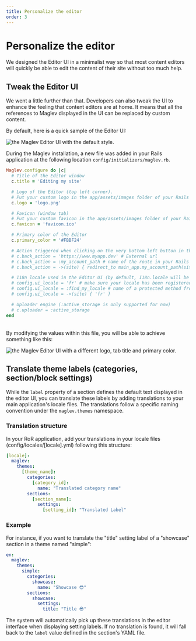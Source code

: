 ```yaml
---
title: Personalize the editor
order: 3
---
```


# Personalize the editor

We designed the Editor UI in a minimalist way so that most content editors will quickly be able to edit the content of their site without too much help.

## Tweak the Editor UI

We went a little further than that. Developers can also tweak the UI to enhance the feeling that content editors are at home. It means that all the references to Maglev displayed in the UI can be replaced by custom content.

By default, here is a quick sample of the Editor UI:

![the Maglev Editor UI with the default style.](pages/personalize-the-editor-1.jpg)

During the Maglev installation, a new file was added in your Rails application at the following location `config/initializers/maglev.rb`.

```ruby
Maglev.configure do |c|
  # Title of the Editor window
  c.title = 'Editing my site'

  # Logo of the Editor (top left corner).
  # Put your custom logo in the app/assets/images folder of your Rails application.
  c.logo = 'logo.png'

  # Favicon (window tab)
  # Put your custom favicon in the app/assets/images folder of your Rails application.
  c.favicon = 'favicon.ico'

  # Primary color of the Editor
  c.primary_color = '#FBBF24'

  # Action triggered when clicking on the very bottom left button in the Editor
  # c.back_action = 'https://www.myapp.dev' # External url
  # c.back_action = :my_account_path # name of the route in your Rails application
  # c.back_action = ->(site) { redirect_to main_app.my_account_path(site_id: site.id) }

  # I18n locale used in the Editor UI (by default, I18n.locale will be used)
  # config.ui_locale = 'fr' # make sure your locale has been registered in Rails.
  # config.ui_locale = :find_my_locale # name of a protected method from your Rails application controller
  # config.ui_locale = ->(site) { 'fr' }

  # Uploader engine (:active_storage is only supported for now)
  # c.uploader = :active_storage
end

```

\
By modifying the values within this file, you will be able to achieve something like this:

![the Maglev Editor UI with a different logo, tab title and primary color.](pages/personalize-the-editor-2.jpg)

## Translate theme labels (categories, section/block settings)

While the `label` property of a section defines the default text displayed in the editor UI, you can translate these labels by adding translations to your main application's locale files. The translations follow a specific naming convention under the `maglev.themes` namespace.

### Translation structure

In your RoR application, add your translations in your locale files (config/locales/\[locale].yml) following this structure:

```yaml
[locale]:
  maglev:
    themes:
      [theme_name]:
        categories:
          [category_id]:
            name: "Translated category name"
        sections:
          [section_name]:
            settings:
              [setting_id]: "Translated Label"
```

### Example

For instance, if you want to translate the "title" setting label of a "showcase" section in a theme named "simple":

```yaml
en:
  maglev:
    themes:
      simple:
        categories:
          showcase:
            name: "Showcase 😎"
        sections:
          showcase:
            settings:
              title: "Title 😎"
```

The system will automatically pick up these translations in the editor interface when displaying setting labels. If no translation is found, it will fall back to the `label` value defined in the section's YAML file.
